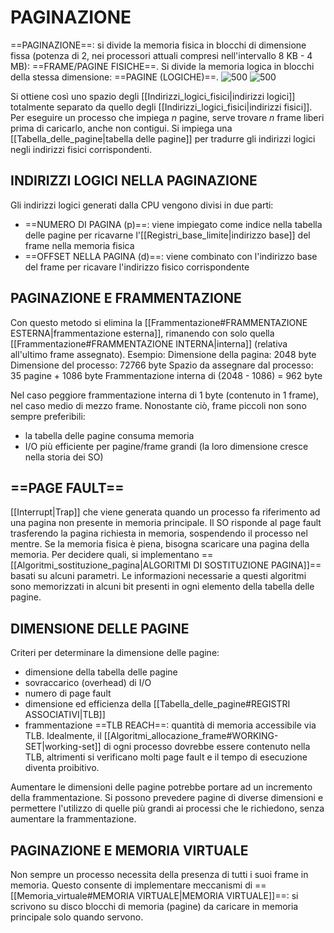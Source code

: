 # PAGINAZIONE
==PAGINAZIONE==: si divide la memoria fisica in blocchi di dimensione fissa (potenza di 2, nei processori attuali compresi nell'intervallo 8 KB - 4 MB): ==FRAME/PAGINE FISICHE==. Si divide la memoria logica in blocchi della stessa dimensione: ==PAGINE (LOGICHE)==.
![500](paginazione_1.png)
![500](paginazione_2.png)

Si ottiene così uno spazio degli [[Indirizzi_logici_fisici|indirizzi logici]] totalmente separato da quello degli [[Indirizzi_logici_fisici|indirizzi fisici]].
Per eseguire un processo che impiega _n_ pagine, serve trovare _n_ frame liberi prima di caricarlo, anche non contigui.
Si impiega una [[Tabella_delle_pagine|tabella delle pagine]] per tradurre gli indirizzi logici negli indirizzi fisici corrispondenti.

## INDIRIZZI LOGICI NELLA PAGINAZIONE
Gli indirizzi logici generati dalla CPU vengono divisi in due parti:
- ==NUMERO DI PAGINA (p)==: viene impiegato come indice nella tabella delle pagine per ricavarne l'[[Registri_base_limite|indirizzo base]] del frame nella memoria fisica
- ==OFFSET NELLA PAGINA (d)==: viene combinato con l'indirizzo base del frame per ricavare l'indirizzo fisico corrispondente

## PAGINAZIONE E FRAMMENTAZIONE
Con questo metodo si elimina la [[Frammentazione#FRAMMENTAZIONE ESTERNA|frammentazione esterna]], rimanendo con solo quella [[Frammentazione#FRAMMENTAZIONE INTERNA|interna]] (relativa all'ultimo frame assegnato).
Esempio:
	Dimensione della pagina: 2048 byte
	Dimensione del processo: 72766 byte
	Spazio da assegnare dal processo: 35 pagine + 1086 byte
	Frammentazione interna di (2048 - 1086) = 962 byte

Nel caso peggiore frammentazione interna di 1 byte (contenuto in 1 frame), nel caso medio di mezzo frame.
Nonostante ciò, frame piccoli non sono sempre preferibili:
- la tabella delle pagine consuma memoria
- I/O più efficiente per pagine/frame grandi (la loro dimensione cresce nella storia dei SO)

## ==PAGE FAULT==
[[Interrupt|Trap]] che viene generata quando un processo fa riferimento ad una pagina non presente in memoria principale. Il SO risponde al page fault trasferendo la pagina richiesta in memoria, sospendendo il processo nel mentre.
Se la memoria fisica è piena, bisogna scaricare una pagina della memoria. Per decidere quali, si implementano ==[[Algoritmi_sostituzione_pagina|ALGORITMI DI SOSTITUZIONE PAGINA]]== basati su alcuni parametri. Le informazioni necessarie a questi algoritmi sono memorizzati in alcuni bit presenti in ogni elemento della tabella delle pagine.

## DIMENSIONE DELLE PAGINE
Criteri per determinare la dimensione delle pagine:
- dimensione della tabella delle pagine
- sovraccarico (overhead) di I/O
- numero di page fault
- dimensione ed efficienza della [[Tabella_delle_pagine#REGISTRI ASSOCIATIVI|TLB]]
- frammentazione
==TLB REACH==: quantità di memoria accessibile via TLB.
Idealmente, il [[Algoritmi_allocazione_frame#WORKING-SET|working-set]] di ogni processo dovrebbe essere contenuto nella TLB, altrimenti si verificano molti page fault e il tempo di esecuzione diventa proibitivo.

Aumentare le dimensioni delle pagine potrebbe portare ad un incremento della frammentazione.
Si possono prevedere pagine di diverse dimensioni e permettere l'utilizzo di quelle più grandi ai processi che le richiedono, senza aumentare la frammentazione.

## PAGINAZIONE E MEMORIA VIRTUALE
Non sempre un processo necessita della presenza di tutti i suoi frame in memoria. Questo consente di implementare meccanismi di ==[[Memoria_virtuale#MEMORIA VIRTUALE|MEMORIA VIRTUALE]]==: si scrivono su disco blocchi di memoria (pagine) da caricare in memoria principale solo quando servono.